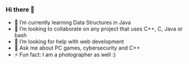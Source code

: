 ### Hi there 👋

<!--
**code-grey/code-grey** is a ✨ _special_ ✨ repository because its `README.md` (this file) appears on your GitHub profile.

Here are some ideas to get you started:

- 🔭 I’m currently working on a -->
- 🌱 I’m currently learning Data Structures in Java
- 👯 I’m looking to collaborate on any project that uses C++, C, Java or bash
- 🤔 I’m looking for help with web development
- 💬 Ask me about PC games, cybersecurity and C++
- ⚡ Fun fact: I am a photographer as well :)

